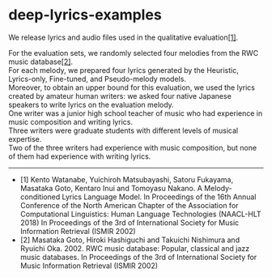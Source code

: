 # deep-lyrics-examples
We release lyrics and audio files used in the qualitative evaluation[[1]](#1).

For the evaluation sets, we randomly selected four melodies from the RWC music database[[2]](#2).  
For each melody, we prepared four lyrics generated by the Heuristic, Lyrics-only, Fine-tuned, and Pseudo-melody models.  
Moreover, to obtain an upper bound for this evaluation, we used the lyrics created by amateur human writers: we asked four native Japanese speakers to write lyrics on the evaluation melody.  
One writer was a junior high school teacher of music who had experience in music composition and writing lyrics.   
Three writers were graduate students with different levels of musical expertise.   
Two of the three writers had experience with music composition, but none of them had experience with writing lyrics.  


---
- <i id=1></i>[1] Kento Watanabe, Yuichiroh Matsubayashi, Satoru Fukayama, Masataka Goto, Kentaro Inui and Tomoyasu Nakano. A Melody-conditioned Lyrics Language Model. In Proceedings of the 16th Annual Conference of the North American Chapter of the Association for Computational Linguistics: Human Language Technologies (NAACL-HLT 2018)
    In Proceedings of the 3rd of International Society for Music Information Retrieval (ISMIR 2002)
- <i id=2></i>[2] Masataka Goto, Hiroki Hashiguchi and Takuichi Nishimura and Ryuichi Oka. 2002. RWC music database: Popular,  classical and jazz music databases.
    In Proceedings of the 3rd of International Society for Music Information Retrieval (ISMIR 2002)

